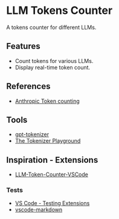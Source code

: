 # LLM Tokens Counter

A tokens counter for different LLMs.

## Features

- Count tokens for various LLMs.
- Display real-time token count.

## References

- [Anthropic Token counting](https://docs.anthropic.com/en/docs/build-with-claude/token-counting)

## Tools

- [gpt-tokenizer](https://github.com/niieani/gpt-tokenizer)
- [The Tokenizer Playground](https://huggingface.co/spaces/Xenova/the-tokenizer-playground)

## Inspiration - Extensions

- [LLM-Token-Counter-VSCode](https://github.com/BedirT/LLM-Token-Counter-VSCode)

### Tests

- [VS Code - Testing Extensions](https://code.visualstudio.com/api/working-with-extensions/testing-extension)
- [vscode-markdown](https://github.com/yzhang-gh/vscode-markdown/blob/master/src/test/suite/integration/toc.test.ts)
